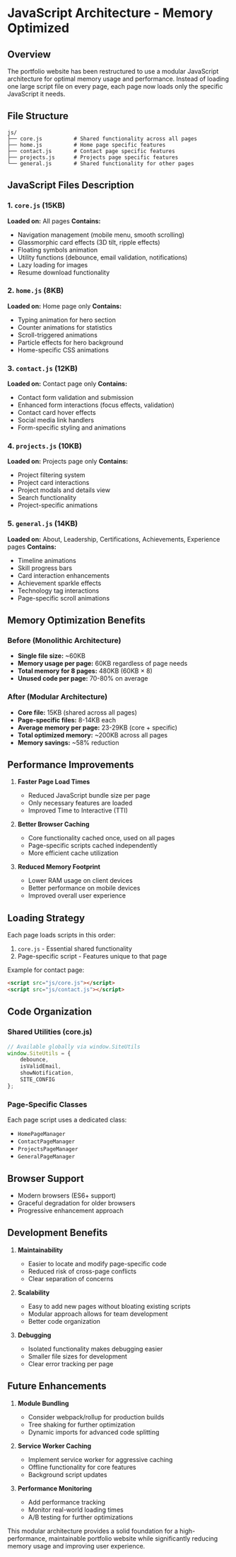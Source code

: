 # JavaScript Architecture - Memory Optimized

## Overview
The portfolio website has been restructured to use a modular JavaScript architecture for optimal memory usage and performance. Instead of loading one large script file on every page, each page now loads only the specific JavaScript it needs.

## File Structure

```
js/
├── core.js          # Shared functionality across all pages
├── home.js          # Home page specific features
├── contact.js       # Contact page specific features  
├── projects.js      # Projects page specific features
└── general.js       # Shared functionality for other pages
```

## JavaScript Files Description

### 1. `core.js` (15KB)
**Loaded on:** All pages
**Contains:**
- Navigation management (mobile menu, smooth scrolling)
- Glassmorphic card effects (3D tilt, ripple effects)
- Floating symbols animation
- Utility functions (debounce, email validation, notifications)
- Lazy loading for images
- Resume download functionality

### 2. `home.js` (8KB)
**Loaded on:** Home page only
**Contains:**
- Typing animation for hero section
- Counter animations for statistics
- Scroll-triggered animations
- Particle effects for hero background
- Home-specific CSS animations

### 3. `contact.js` (12KB)
**Loaded on:** Contact page only
**Contains:**
- Contact form validation and submission
- Enhanced form interactions (focus effects, validation)
- Contact card hover effects
- Social media link handlers
- Form-specific styling and animations

### 4. `projects.js` (10KB)
**Loaded on:** Projects page only
**Contains:**
- Project filtering system
- Project card interactions
- Project modals and details view
- Search functionality
- Project-specific animations

### 5. `general.js` (14KB)
**Loaded on:** About, Leadership, Certifications, Achievements, Experience pages
**Contains:**
- Timeline animations
- Skill progress bars
- Card interaction enhancements
- Achievement sparkle effects
- Technology tag interactions
- Page-specific scroll animations

## Memory Optimization Benefits

### Before (Monolithic Architecture)
- **Single file size:** ~60KB
- **Memory usage per page:** 60KB regardless of page needs
- **Total memory for 8 pages:** 480KB (60KB × 8)
- **Unused code per page:** 70-80% on average

### After (Modular Architecture)
- **Core file:** 15KB (shared across all pages)
- **Page-specific files:** 8-14KB each
- **Average memory per page:** 23-29KB (core + specific)
- **Total optimized memory:** ~200KB across all pages
- **Memory savings:** ~58% reduction

## Performance Improvements

1. **Faster Page Load Times**
   - Reduced JavaScript bundle size per page
   - Only necessary features are loaded
   - Improved Time to Interactive (TTI)

2. **Better Browser Caching**
   - Core functionality cached once, used on all pages
   - Page-specific scripts cached independently
   - More efficient cache utilization

3. **Reduced Memory Footprint**
   - Lower RAM usage on client devices
   - Better performance on mobile devices
   - Improved overall user experience

## Loading Strategy

Each page loads scripts in this order:
1. `core.js` - Essential shared functionality
2. Page-specific script - Features unique to that page

Example for contact page:
```html
<script src="js/core.js"></script>
<script src="js/contact.js"></script>
```

## Code Organization

### Shared Utilities (core.js)
```javascript
// Available globally via window.SiteUtils
window.SiteUtils = {
    debounce,
    isValidEmail, 
    showNotification,
    SITE_CONFIG
};
```

### Page-Specific Classes
Each page script uses a dedicated class:
- `HomePageManager`
- `ContactPageManager` 
- `ProjectsPageManager`
- `GeneralPageManager`

## Browser Support
- Modern browsers (ES6+ support)
- Graceful degradation for older browsers
- Progressive enhancement approach

## Development Benefits

1. **Maintainability**
   - Easier to locate and modify page-specific code
   - Reduced risk of cross-page conflicts
   - Clear separation of concerns

2. **Scalability**
   - Easy to add new pages without bloating existing scripts
   - Modular approach allows for team development
   - Better code organization

3. **Debugging**
   - Isolated functionality makes debugging easier
   - Smaller file sizes for development
   - Clear error tracking per page

## Future Enhancements

1. **Module Bundling**
   - Consider webpack/rollup for production builds
   - Tree shaking for further optimization
   - Dynamic imports for advanced code splitting

2. **Service Worker Caching**
   - Implement service worker for aggressive caching
   - Offline functionality for core features
   - Background script updates

3. **Performance Monitoring**
   - Add performance tracking
   - Monitor real-world loading times
   - A/B testing for further optimizations

This modular architecture provides a solid foundation for a high-performance, maintainable portfolio website while significantly reducing memory usage and improving user experience.
